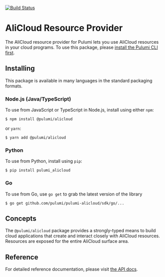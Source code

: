 [![Build Status](https://travis-ci.com/pulumi/pulumi-alicloud.svg?token=eHg7Zp5zdDDJfTjY8ejq&branch=master)](https://travis-ci.com/pulumi/pulumi-alicloud)

# AliCloud Resource Provider

The AliCloud resource provider for Pulumi lets you use AliCloud resources in your cloud programs.  To use
this package, please [install the Pulumi CLI first](https://pulumi.io/).

## Installing

This package is available in many languages in the standard packaging formats.

### Node.js (Java/TypeScript)

To use from JavaScript or TypeScript in Node.js, install using either `npm`:

    $ npm install @pulumi/alicloud

or `yarn`:

    $ yarn add @pulumi/alicloud

### Python

To use from Python, install using `pip`:

    $ pip install pulumi_alicloud

### Go

To use from Go, use `go get` to grab the latest version of the library

    $ go get github.com/pulumi/pulumi-alicloud/sdk/go/...

## Concepts

The `@pulumi/alicloud` package provides a strongly-typed means to build cloud applications that create
and interact closely with AliCloud resources.  Resources are exposed for the entire AliCloud surface area.

## Reference

For detailed reference documentation, please visit [the API docs](
https://pulumi.io/reference/pkg/nodejs/@pulumi/alicloud/index.html).
